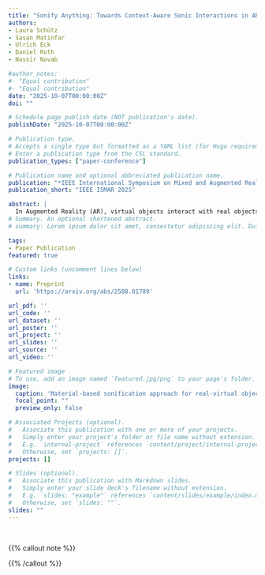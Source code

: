 ```yaml
---
title: "Sonify Anything: Towards Context-Aware Sonic Interactions in AR"
authors:
- Laura Schütz
- Sasan Matinfar
- Ulrich Eck
- Daniel Roth
- Nassir Navab

#author_notes:
#- "Equal contribution"
#- "Equal contribution"
date: "2025-10-07T00:00:00Z"
doi: ""

# Schedule page publish date (NOT publication's date).
publishDate: "2025-10-07T00:00:00Z"

# Publication type.
# Accepts a single type but formatted as a YAML list (for Hugo requirements).
# Enter a publication type from the CSL standard.
publication_types: ["paper-conference"]

# Publication name and optional abbreviated publication name.
publication: "*IEEE International Symposium on Mixed and Augmented Reality (ISMAR) 2025*"
publication_short: "IEEE ISMAR 2025"

abstract: | 
  In Augmented Reality (AR), virtual objects interact with real objects. However, the lack of physicality of virtual objects leads to the absence of natural sonic interactions. When virtual and real objects collide, either no sound or a generic sound is played. Both lead to an incongruent multisensory experience, reducing interaction and object realism. Unlike in Virtual Reality (VR) and games, where predefined scenes and interactions allow for the playback of pre-recorded sound samples, AR requires real-time sound synthesis that dynamically adapts to novel contexts and objects to provide audiovisual congruence during interaction. To enhance real-virtual object interactions in AR, we propose a framework for context-aware sounds using methods from computer vision to recognize and segment the materials of real objects. The material's physical properties and the impact dynamics of the interaction are used to generate material-based sounds in real-time using physical modelling synthesis. In a user study with 24 participants, we compared our congruent material-based sounds to a generic sound effect, mirroring the current standard of non-context-aware sounds in AR applications. The results showed that material-based sounds led to significantly more realistic sonic interactions. Material-based sounds also enabled participants to distinguish visually similar materials with significantly greater accuracy and confidence. These findings show that context-aware, material-based sonic interactions in AR foster a stronger sense of realism and enhance our perception of real-world surroundings.
# Summary. An optional shortened abstract.
# summary: Lorem ipsum dolor sit amet, consectetur adipiscing elit. Duis posuere tellus ac convallis placerat. Proin tincidunt magna sed ex sollicitudin condimentum.

tags:
- Paper Publication
featured: true

# Custom links (uncomment lines below)
links:
- name: Preprint
  url: 'https://arxiv.org/abs/2508.01789'

url_pdf: ''
url_code: ''
url_dataset: ''
url_poster: ''
url_project: ''
url_slides: ''
url_source: ''
url_video: ''

# Featured image
# To use, add an image named `featured.jpg/png` to your page's folder. 
image:
  caption: 'Material-based sonification approach for real-virtual object interactions in Augmented Reality'
  focal_point: ""
  preview_only: false

# Associated Projects (optional).
#   Associate this publication with one or more of your projects.
#   Simply enter your project's folder or file name without extension.
#   E.g. `internal-project` references `content/project/internal-project/index.md`.
#   Otherwise, set `projects: []`.
projects: []

# Slides (optional).
#   Associate this publication with Markdown slides.
#   Simply enter your slide deck's filename without extension.
#   E.g. `slides: "example"` references `content/slides/example/index.md`.
#   Otherwise, set `slides: ""`.
slides: ""
---
```


<br>

{{% callout note %}}

{{% /callout %}}


